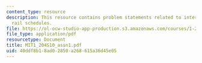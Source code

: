 ```yaml
---
content_type: resource
description: This resource contains problem statements related to intercity passenger
  rail schedules.
file: https://ol-ocw-studio-app-production.s3.amazonaws.com/courses/1-204-computer-algorithms-in-systems-engineering-spring-2010/40ddf8b18ad02850a268615a36d45e05_MIT1_204S10_assn1.pdf
file_type: application/pdf
resourcetype: Document
title: MIT1_204S10_assn1.pdf
uid: 40ddf8b1-8ad0-2850-a268-615a36d45e05
---
```

